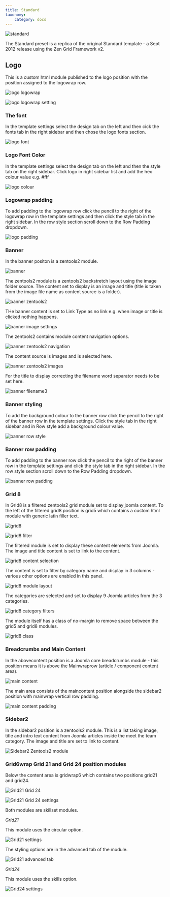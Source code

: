 ```yaml
---
title: Standard
taxonomy:
    category: docs
---
```


![standard](standard.png)

The Standard preset is a replica of the original Standard template - a Sept 2012 release using the Zen Grid Framework v2.

## Logo

This is a custom html module published to the logo position with the position assigned to the logowrap row.

![logo logowrap](logo-logowrap.png)

![logo logowrap setting](logo-logowrap-setting.png)

### The font 

In the template settings select the design tab on the left and then cick the fonts tab in the right sidebar and then chose the logo fonts section. 

![logo font](logo-font.png)

### Logo Font Color

In the template settings select the design tab on the left and then the style tab on the right sidebar. Click logo in right sidebar list and add the hex colour value e.g. #fff

![logo colour](logo-colour.png)

### Logowrap padding

To add padding to the logowrap row click the pencil to the right of the logowrap row in the template settings and then click the style tab in the right sidebar. In the row style section scroll down to the Row Padding dropdown. 

![logo padding](logo-padding.png)

### Banner

In the banner positon is a zentools2 module.

![banner](banner.png)

The zentools2 module is a zentools2 backstretch layout using the image folder source. The content set to display is an image and title (title is taken from the image file name as content source is a folder). 

![banner zentools2](banner-zentools2.png)

THe banner content is set to Link Type as no link e.g. when image or title is clicked nothing happens.

![banner image settings](banner-image-settings.png)

The zentools2 contains module content navigation options.

![banner zentools2 navigation](banner-zentools2-navigation.png)

The content source is images and is selected here.

![banner zentools2 images](banner-zentools2-images.png)

For the title to display correcting the filename word separator needs to be set here.

![banner filename3](banner-filename3.png)

### Banner styling

To add the background colour to the banner row click the pencil to the right of the banner row in the template settings. Click the style tab in the right sidebar and in Row style add a background colour value.

![banner row style](banner-row-style.png)

### Banner row padding

To add padding to the banner row click the pencil to the right of the banner row in the template settings and click the style tab in the right sidebar. In the row style section scroll down to the Row Padding dropdown.

![banner row padding](banner-row-padding.png)

### Grid 8

In Grid8 is a filtered zentools2 grid module set to display joomla content. To the left of the filtered grid8 position is grid5 which contains a custom html module with generic latin filler text.

![grid8](grid8.jpg)

![grid8 filter](grid8-filter.png)

The filtered module is set to display these content elements from Joomla. The image and title content is set to link to the content.

![grid8 content selection](grid8-content-selection.png)

The content is set to filter by category name and display in 3 columns - various other options are enabled in this panel.

![grid8 module layout](grid8-module-layout.png)

The categories are selected and set to display 9 Joomla articles from the 3 categories.

![grid8 category filters](grid8-category-filters.png)

The module itself has a class of no-margin to remove space between the grid5 and grid8 modules.

![grid8 class](grid8-class.png)

### Breadcrumbs and Main Content 

In the abovecontent position is a Joomla core breadcrumbs module - this position means it is above the Mainwraprow (article / component content area).

![main content](main-content.gif)

The main area consists of the maincontent position alongside the sidebar2 position with mainwrap vertical row padding.

![main content padding](main-content-padding.gif)


### Sidebar2

In the sidebar2 position is a zentools2 module. This is a list taking image, title and intro text content from Joomla articles inside the meet the team category. The image and title are set to link to content.

![Sidebar2 Zentools2 module](sidebar2-zentools2-module.gif)

### Grid6wrap Grid 21 and Grid 24 position modules

Below the content area is gridwrap6 which contains two positions grid21 and grid24.

![Grid21 Grid 24 ](grid21-grid24.gif)

![Grid21 Grid 24 settings](grid21-grid24-settings.gif)

Both modules are skillset modules.

*Grid21*

This module uses the circular option.

![Grid21 settings](grid21-settings.gif)

The styling options are in the advanced tab of the module.

![Grid21 advanced tab](grid21-advanced-tab.gif)

*Grid24*

This module uses the skills option.

![Grid24 settings](grid24-settings.gif)





































